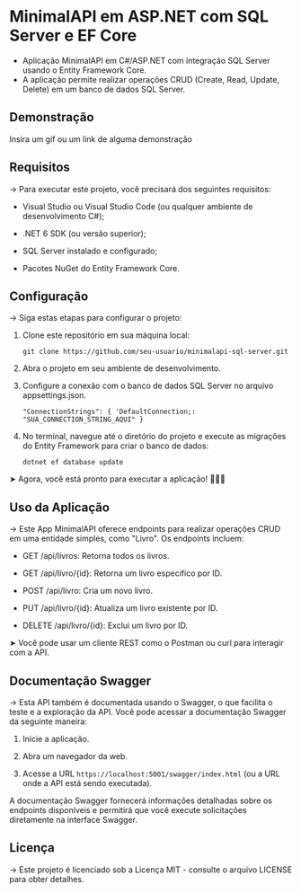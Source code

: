# MinimalAPI em ASP.NET com SQL Server e EF Core

* Aplicação MinimalAPI em C#/ASP.NET com integração SQL Server usando o Entity Framework Core. 
* A aplicação permite realizar operações CRUD (Create, Read, Update, Delete) em um banco de dados SQL Server.

## Demonstração

Insira um gif ou um link de alguma demonstração


## Requisitos

→ Para executar este projeto, você precisará dos seguintes requisitos:

  * Visual Studio ou Visual Studio Code (ou qualquer ambiente de desenvolvimento C#);
  
  * .NET 6 SDK (ou versão superior);
  
  * SQL Server instalado e configurado;

  * Pacotes NuGet do Entity Framework Core.


## Configuração

→ Siga estas etapas para configurar o projeto:

1. Clone este repositório em sua máquina local:
    

    `git clone https://github.com/seu-usuario/minimalapi-sql-server.git`

2. Abra o projeto em seu ambiente de desenvolvimento.

3. Configure a conexão com o banco de dados SQL Server no arquivo appsettings.json.

    `"ConnectionStrings": {
    'DefaultConnection;: "SUA_CONNECTION_STRING_AQUI"
    }`

4. No terminal, navegue até o diretório do projeto e execute as migrações do Entity Framework para criar o banco de dados:

    `dotnet ef database update`

➤ Agora, você está pronto para executar a aplicação! 🥳👍🏻


## Uso da Aplicação

→ Este App MinimalAPI oferece endpoints para realizar operações CRUD em uma entidade simples, como "Livro". Os endpoints incluem:

  * GET /api/livros: Retorna todos os livros.
  * GET /api/livro/{id}: Retorna um livro específico por ID.
    
  * POST /api/livro: Cria um novo livro.
    
  * PUT /api/livro/{id}: Atualiza um livro existente por ID.
  
  * DELETE /api/livro/{id}: Exclui um livro por ID.

➤ Você pode usar um cliente REST como o Postman ou curl para interagir com a API.


## Documentação Swagger

→ Esta API também é documentada usando o Swagger, o que facilita o teste e a exploração da API. Você pode acessar a documentação Swagger da seguinte maneira:

1. Inicie a aplicação.

2. Abra um navegador da web.

3. Acesse a URL `https://localhost:5001/swagger/index.html` (ou a URL onde a API está sendo executada).

A documentação Swagger fornecerá informações detalhadas sobre os endpoints disponíveis e permitirá que você execute solicitações diretamente na interface Swagger.

## Licença

→ Este projeto é licenciado sob a Licença MIT - consulte o arquivo LICENSE para obter detalhes.



